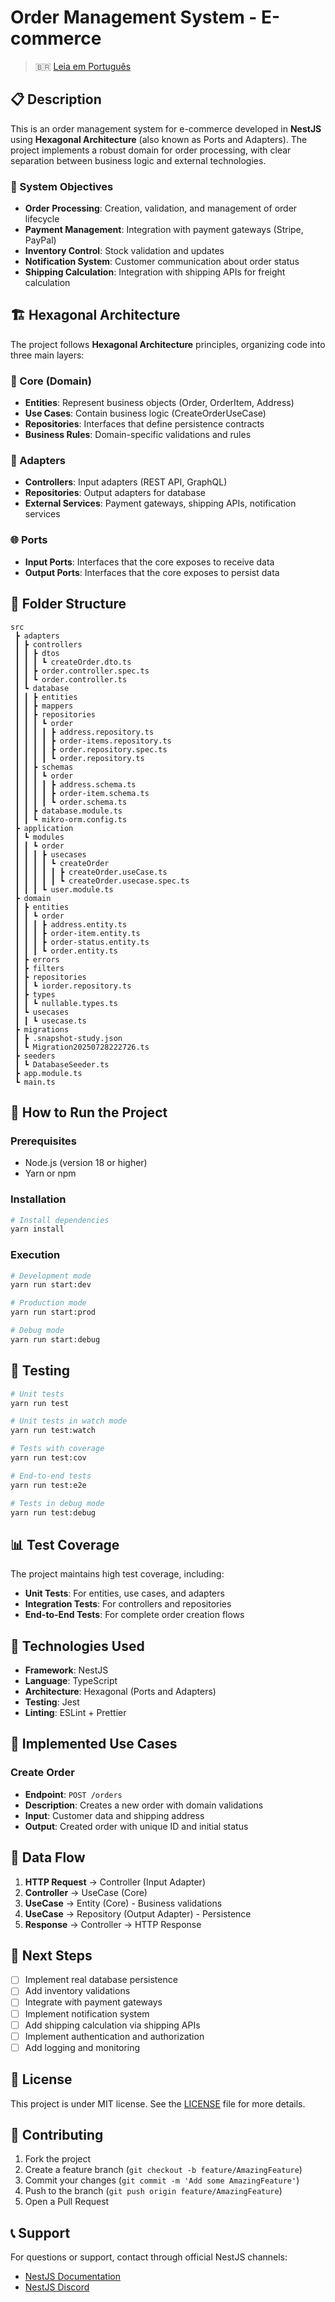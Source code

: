 # Order Management System - E-commerce

> 🇧🇷 [Leia em Português](README.pt-BR.md)

## 📋 Description

This is an order management system for e-commerce developed in **NestJS** using **Hexagonal Architecture** (also known as Ports and Adapters). The project implements a robust domain for order processing, with clear separation between business logic and external technologies.

### 🎯 System Objectives

- **Order Processing**: Creation, validation, and management of order lifecycle
- **Payment Management**: Integration with payment gateways (Stripe, PayPal)
- **Inventory Control**: Stock validation and updates
- **Notification System**: Customer communication about order status
- **Shipping Calculation**: Integration with shipping APIs for freight calculation

## 🏗️ Hexagonal Architecture

The project follows **Hexagonal Architecture** principles, organizing code into three main layers:

### 🎯 Core (Domain)
- **Entities**: Represent business objects (Order, OrderItem, Address)
- **Use Cases**: Contain business logic (CreateOrderUseCase)
- **Repositories**: Interfaces that define persistence contracts
- **Business Rules**: Domain-specific validations and rules

### 🔌 Adapters
- **Controllers**: Input adapters (REST API, GraphQL)
- **Repositories**: Output adapters for database
- **External Services**: Payment gateways, shipping APIs, notification services

### 🌐 Ports
- **Input Ports**: Interfaces that the core exposes to receive data
- **Output Ports**: Interfaces that the core exposes to persist data

## 📁 Folder Structure

```
src
 ┣ adapters
 ┃ ┣ controllers
 ┃ ┃ ┣ dtos
 ┃ ┃ ┃ ┗ createOrder.dto.ts
 ┃ ┃ ┣ order.controller.spec.ts
 ┃ ┃ ┗ order.controller.ts
 ┃ ┗ database
 ┃ ┃ ┣ entities
 ┃ ┃ ┣ mappers
 ┃ ┃ ┣ repositories
 ┃ ┃ ┃ ┗ order
 ┃ ┃ ┃ ┃ ┣ address.repository.ts
 ┃ ┃ ┃ ┃ ┣ order-items.repository.ts
 ┃ ┃ ┃ ┃ ┣ order.repository.spec.ts
 ┃ ┃ ┃ ┃ ┗ order.repository.ts
 ┃ ┃ ┣ schemas
 ┃ ┃ ┃ ┗ order
 ┃ ┃ ┃ ┃ ┣ address.schema.ts
 ┃ ┃ ┃ ┃ ┣ order-item.schema.ts
 ┃ ┃ ┃ ┃ ┗ order.schema.ts
 ┃ ┃ ┣ database.module.ts
 ┃ ┃ ┗ mikro-orm.config.ts
 ┣ application
 ┃ ┗ modules
 ┃ ┃ ┗ order
 ┃ ┃ ┃ ┣ usecases
 ┃ ┃ ┃ ┃ ┗ createOrder
 ┃ ┃ ┃ ┃ ┃ ┣ createOrder.useCase.ts
 ┃ ┃ ┃ ┃ ┃ ┗ createOrder.usecase.spec.ts
 ┃ ┃ ┃ ┗ user.module.ts
 ┣ domain
 ┃ ┣ entities
 ┃ ┃ ┗ order
 ┃ ┃ ┃ ┣ address.entity.ts
 ┃ ┃ ┃ ┣ order-item.entity.ts
 ┃ ┃ ┃ ┣ order-status.entity.ts
 ┃ ┃ ┃ ┗ order.entity.ts
 ┃ ┣ errors
 ┃ ┣ filters
 ┃ ┣ repositories
 ┃ ┃ ┗ iorder.repository.ts
 ┃ ┣ types
 ┃ ┃ ┗ nullable.types.ts
 ┃ ┗ usecases
 ┃ ┃ ┗ usecase.ts
 ┣ migrations
 ┃ ┣ .snapshot-study.json
 ┃ ┗ Migration20250728222726.ts
 ┣ seeders
 ┃ ┗ DatabaseSeeder.ts
 ┣ app.module.ts
 ┗ main.ts
```

## 🚀 How to Run the Project

### Prerequisites
- Node.js (version 18 or higher)
- Yarn or npm

### Installation
```bash
# Install dependencies
yarn install
```

### Execution
```bash
# Development mode
yarn run start:dev

# Production mode
yarn run start:prod

# Debug mode
yarn run start:debug
```

## 🧪 Testing

```bash
# Unit tests
yarn run test

# Unit tests in watch mode
yarn run test:watch

# Tests with coverage
yarn run test:cov

# End-to-end tests
yarn run test:e2e

# Tests in debug mode
yarn run test:debug
```

## 📊 Test Coverage

The project maintains high test coverage, including:
- **Unit Tests**: For entities, use cases, and adapters
- **Integration Tests**: For controllers and repositories
- **End-to-End Tests**: For complete order creation flows

## 🔧 Technologies Used

- **Framework**: NestJS
- **Language**: TypeScript
- **Architecture**: Hexagonal (Ports and Adapters)
- **Testing**: Jest
- **Linting**: ESLint + Prettier

## 🎯 Implemented Use Cases

### Create Order
- **Endpoint**: `POST /orders`
- **Description**: Creates a new order with domain validations
- **Input**: Customer data and shipping address
- **Output**: Created order with unique ID and initial status

## 🔄 Data Flow

1. **HTTP Request** → Controller (Input Adapter)
2. **Controller** → UseCase (Core)
3. **UseCase** → Entity (Core) - Business validations
4. **UseCase** → Repository (Output Adapter) - Persistence
5. **Response** → Controller → HTTP Response

## 🚧 Next Steps

- [ ] Implement real database persistence
- [ ] Add inventory validations
- [ ] Integrate with payment gateways
- [ ] Implement notification system
- [ ] Add shipping calculation via shipping APIs
- [ ] Implement authentication and authorization
- [ ] Add logging and monitoring

## 📝 License

This project is under MIT license. See the [LICENSE](LICENSE) file for more details.

## 🤝 Contributing

1. Fork the project
2. Create a feature branch (`git checkout -b feature/AmazingFeature`)
3. Commit your changes (`git commit -m 'Add some AmazingFeature'`)
4. Push to the branch (`git push origin feature/AmazingFeature`)
5. Open a Pull Request

## 📞 Support

For questions or support, contact through official NestJS channels:
- [NestJS Documentation](https://docs.nestjs.com)
- [NestJS Discord](https://discord.gg/G7Qnnhy)
